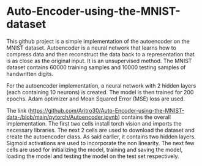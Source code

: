 # Auto-Encoder-using-the-MNIST-dataset

This github project is a simple implementation of the autoencoder on the MNIST dataset. Autoencoder is a neural network that learns how to compress data and then reconstruct the data back to a representation that is as close as the original input. It is an unsupervised method. The MNIST dataset contains 60000 training samples and 10000 testing samples of handwritten digits. 

For the autoencoder implementation, a neural network with 2 hidden layers (each containing 10 neurons) is created. The model is then trained for 200 epochs. Adam optimizer and Mean Squared Error (MSE) loss are used. 

The link (https://github.com/Aritro30/Auto-Encoder-using-the-MNIST-data-/blob/main/pytorch/Autoencoder.ipynb) contains the overall implementation. The first two cells install torch vision and imports the necessary libraries. The next 2 cells are used to download the dataset and create the autoencoder class. As said earlier, it contains two hidden layers. Sigmoid activations are used to incorporate the non linearity. The next few cells are used for initializing the model, training and saving the model, loading the model and testing the model on the test set respectively.  
